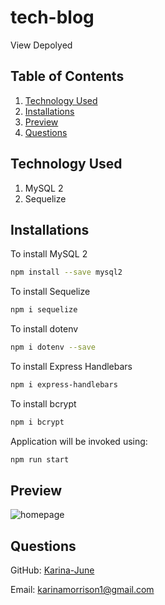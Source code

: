 # tech-blog

View Depolyed 

## Table of Contents

1. [Technology Used](#technology-used)
2. [Installations](#installations)
3. [Preview](#preview)
4. [Questions](#questions)

## Technology Used
1. MySQL 2
2. Sequelize
 

## Installations
To install MySQL 2
```bash
npm install --save mysql2
```

To install Sequelize 
```bash
npm i sequelize
```

To install dotenv
```bash
npm i dotenv --save
```

To install Express Handlebars
```bash
npm i express-handlebars
```
To install bcrypt
```bash
npm i bcrypt
```

Application will be invoked using:
```bash
npm run start
````
## Preview

![homepage]()

## Questions 
GitHub: [Karina-June](https://github.com/Karina-June)

Email: karinamorrison1@gmail.com